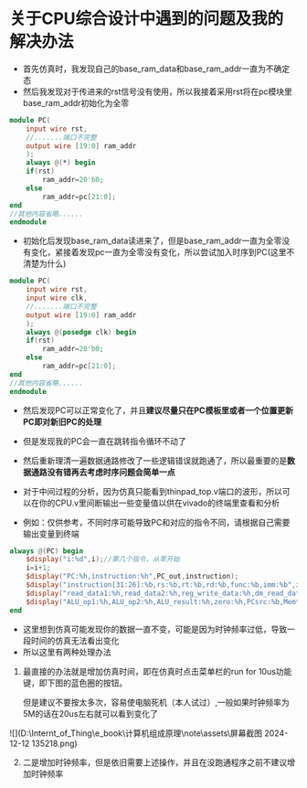 # 关于CPU综合设计中遇到的问题及我的解决办法

- 首先仿真时，我发现自己的base_ram_data和base_ram_addr一直为不确定态
- 然后我发现对于传进来的rst信号没有使用，所以我接着采用rst将在pc模块里base_ram_addr初始化为全零

```verilog
module PC(
    input wire rst,
    //.......端口不完整
    output wire [19:0] ram_addr
    );
    always @(*) begin
    if(rst)
        ram_addr=20'b0;
    else 
        ram_addr=pc[21:0];
end
//其他内容省略......
endmodule
```

- 初始化后发现base_ram_data读进来了，但是base_ram_addr一直为全零没有变化，紧接着发现pc一直为全零没有变化，所以尝试加入时序到PC(这里不清楚为什么)

```verilog
module PC(
    input wire rst,
    input wire clk,
    //.......端口不完整
    output wire [19:0] ram_addr
    );
    always @(posedge clk) begin
    if(rst)
        ram_addr=20'b0;
    else 
        ram_addr=pc[21:0];
end
//其他内容省略......
endmodule
```

- 然后发现PC可以正常变化了，并且**建议尽量只在PC模板里或者一个位置更新PC即对新旧PC的处理**

- 但是发现我的PC会一直在跳转指令循环不动了
- 然后重新理清一遍数据通路修改了一些逻辑错误就跑通了，所以最重要的是**数据通路没有错再去考虑时序问题会简单一点**



- 对于中间过程的分析，因为仿真只能看到thinpad_top.v端口的波形，所以可以在你的CPU.v里间断输出一些变量值以供在vivado的终端里查看和分析

- 例如：仅供参考，不同时序可能导致PC和对应的指令不同，请根据自己需要输出变量到终端

```verilog
always @(PC) begin
    $display("i:%d",i);//第几个指令，从零开始
    i=i+1;
    $display("PC:%h,instruction:%h",PC_out,instruction);
    $display("instruction[31:26]:%b,rs:%b,rt:%b,rd:%b,func:%b,imm:%b",instruction[31:26],instruction[25:21],instruction[20:16],write_register,instruction[5:0],instruction[15:0]);
    $display("read_data1:%h,read_data2:%h,reg_write_data:%h,dm_read_data:%h",read_data1,read_data2,reg_write_data,dm_read_data);
    $display("ALU_op1:%h,ALU_op2:%h,ALU_result:%h,zero:%h,PCsrc:%b,Memtoreg:%b,bne_addr:%h\n",ALU_op1,ALU_op2,ALU_result,zero,PCsrc,MemtoReg,bne_addr);
end
```



- 这里想到仿真可能发现你的数据一直不变，可能是因为时钟频率过低，导致一段时间的仿真无法看出变化
- 所以这里有两种处理办法

1. 最直接的办法就是增加仿真时间，即在仿真时点击菜单栏的run for 10us功能键，即下图的蓝色圈的按钮。

   但是建议不要按太多次，容易使电脑死机（本人试过）,一般如果时钟频率为5M的话在20us左右就可以看到变化了

![](D:\Internt_of_Thing\e_book\计算机组成原理\note\assets\屏幕截图 2024-12-12 135218.png)

2. 二是增加时钟频率，但是依旧需要上述操作，并且在没跑通程序之前不建议增加时钟频率
